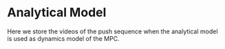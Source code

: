 # Analytical Model

Here we store the videos of the push sequence when the analytical model is used as dynamics model of the MPC.
